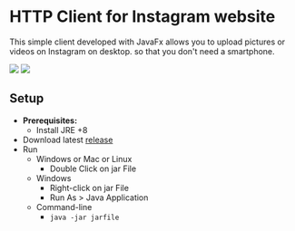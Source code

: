 # HTTP Client for Instagram website

This simple client developed with JavaFx allows you to upload 
pictures or videos on Instagram on desktop.
so that you don't need a smartphone.


<img src="https://image.ibb.co/kPmnF5/c1.png" />
<img src="https://image.ibb.co/mogyNk/c2.png" />

Setup
-----
* **Prerequisites:**
    * Install JRE +8
* Download latest <a href="https://github.com/hbekkouche/instaclient/releases">release</a>
* Run
    * Windows or Mac or Linux
        * Double Click on jar File
    * Windows
        * Right-click on jar File
        * Run As > Java Application
    * Command-line
        * `java -jar jarfile`
